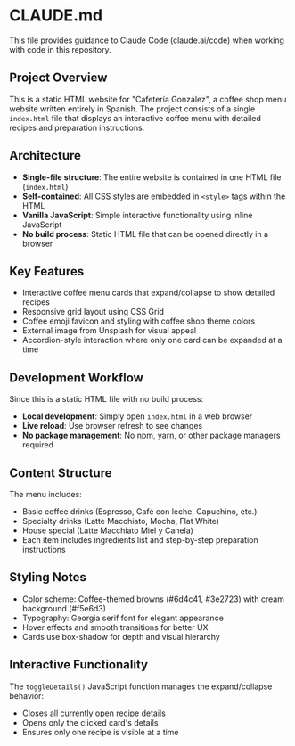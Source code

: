 # CLAUDE.md

This file provides guidance to Claude Code (claude.ai/code) when working with code in this repository.

## Project Overview

This is a static HTML website for "Cafetería González", a coffee shop menu website written entirely in Spanish. The project consists of a single `index.html` file that displays an interactive coffee menu with detailed recipes and preparation instructions.

## Architecture

- **Single-file structure**: The entire website is contained in one HTML file (`index.html`)
- **Self-contained**: All CSS styles are embedded in `<style>` tags within the HTML
- **Vanilla JavaScript**: Simple interactive functionality using inline JavaScript
- **No build process**: Static HTML file that can be opened directly in a browser

## Key Features

- Interactive coffee menu cards that expand/collapse to show detailed recipes
- Responsive grid layout using CSS Grid
- Coffee emoji favicon and styling with coffee shop theme colors
- External image from Unsplash for visual appeal
- Accordion-style interaction where only one card can be expanded at a time

## Development Workflow

Since this is a static HTML file with no build process:
- **Local development**: Simply open `index.html` in a web browser
- **Live reload**: Use browser refresh to see changes
- **No package management**: No npm, yarn, or other package managers required

## Content Structure

The menu includes:
- Basic coffee drinks (Espresso, Café con leche, Capuchino, etc.)
- Specialty drinks (Latte Macchiato, Mocha, Flat White)
- House special (Latte Macchiato Miel y Canela)
- Each item includes ingredients list and step-by-step preparation instructions

## Styling Notes

- Color scheme: Coffee-themed browns (#6d4c41, #3e2723) with cream background (#f5e6d3)
- Typography: Georgia serif font for elegant appearance
- Hover effects and smooth transitions for better UX
- Cards use box-shadow for depth and visual hierarchy

## Interactive Functionality

The `toggleDetails()` JavaScript function manages the expand/collapse behavior:
- Closes all currently open recipe details
- Opens only the clicked card's details
- Ensures only one recipe is visible at a time